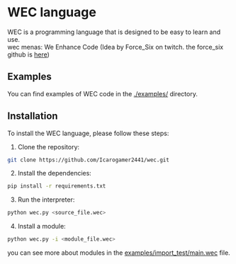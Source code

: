 # WEC language

WEC is a programming language that is designed to be easy to learn and use.<br>
wec menas: We Enhance Code (Idea by Force_Six on twitch. the force_six github is [here](https://github.com/moises-elias))

## Examples

You can find examples of WEC code in the [./examples/](./examples/) directory.

## Installation

To install the WEC language, please follow these steps:

1. Clone the repository:

```bash
git clone https://github.com/Icarogamer2441/wec.git
```

2. Install the dependencies:

```bash
pip install -r requirements.txt
```

3. Run the interpreter:

```bash
python wec.py <source_file.wec>
```

4. Install a module:

```bash
python wec.py -i <module_file.wec>
```

you can see more about modules in the [examples/import_test/main.wec](examples/import_test/main.wec) file.